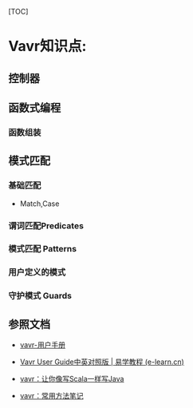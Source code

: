 [TOC]

# Vavr知识点:

## 控制器

## 函数式编程

### 函数组装

## 模式匹配

### 基础匹配

- Match,Case

### 谓词匹配Predicates

### 模式匹配 Patterns

### 用户定义的模式

### 守护模式 Guards

## 参照文档

- [vavr-用户手册]([vavr-用户手册_ssehs的博客-CSDN博客_vavr](https://blog.csdn.net/ssehs/article/details/105831916))
- [Vavr User Guide中英对照版 | 易学教程 (e-learn.cn)](https://www.e-learn.cn/topic/3551842)

- [vavr：让你像写Scala一样写Java](https://www.cnblogs.com/javaadu/p/11742604.html)

- [vavr：常用方法笔记]([vavr：常用方法笔记_summer2233的博客-CSDN博客_vavr](https://blog.csdn.net/jklizxcqwe/article/details/102776133))

  